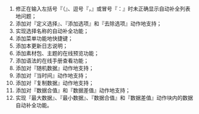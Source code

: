  1. 修正在输入左括号『（』、逗号『，』或冒号『：』时未正确显示自动补全列表地问题；
 2. 添加对『定义选择』、『添加选项』和『去除选项』动作地支持；
 3. 实现选择名称的自动补全功能；
 4. 添加菜单功能地快捷键；
 5. 添加本更新日志说明；
 6. 添加素材包、主题的在线预览功能；
 7. 添加语法的在线手册查看功能；
 8. 添加对『随机数据』动作地支持；
 9. 添加对『当时间』动作地支持；
10. 添加对『复制数据』动作地支持；
11. 添加对『数据合值』和『数据差值』动作地支持；
12. 实现『最大数据』、『最小数据』、『数据合值』和『数据差值』动作块内的数据自动补全功能。
